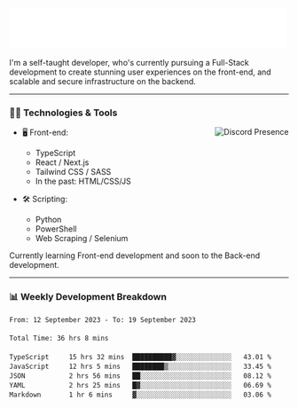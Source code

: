 <img src="assets/wave.svg" alt=":wave:" />

I'm a self-taught developer, who's currently pursuing a Full-Stack development to create stunning user experiences on the front-end, and scalable and secure infrastructure on the backend.

---

### 🧑‍💻 Technologies & Tools

<a href="https://discord.com/users/414304208649453568" target="_blank" rel="nofollow">
   <img src="https://lanyard-profile-readme.vercel.app/api/414304208649453568?idleMessage=Probably%20doing%20something%20else..." alt="Discord Presence" align="right">
</a>

- 🖥️ Front-end:

  - TypeScript
  - React / Next.js
  - Tailwind CSS / SASS
  - In the past: HTML/CSS/JS

- 🛠 Scripting:

  - Python
  - PowerShell
  - Web Scraping / Selenium

Currently learning Front-end development and soon to the Back-end development.

---

### 📊 Weekly Development Breakdown

<!-- ![ccrsxx's GitHub Stats](https://github-readme-stats.vercel.app/api?username=ccrsxx&count_private=true&theme=tokyonight) -->
<!-- ![ccrsxx's Top Langs](https://github-readme-stats.vercel.app/api/top-langs/?username=ccrsxx&hide=lua,java,html&theme=tokyonight) -->

<!--START_SECTION:waka-->

```txt
From: 12 September 2023 - To: 19 September 2023

Total Time: 36 hrs 8 mins

TypeScript     15 hrs 32 mins  ██████████▓░░░░░░░░░░░░░░   43.01 %
JavaScript     12 hrs 5 mins   ████████▒░░░░░░░░░░░░░░░░   33.45 %
JSON           2 hrs 56 mins   ██░░░░░░░░░░░░░░░░░░░░░░░   08.12 %
YAML           2 hrs 25 mins   █▓░░░░░░░░░░░░░░░░░░░░░░░   06.69 %
Markdown       1 hr 6 mins     ▓░░░░░░░░░░░░░░░░░░░░░░░░   03.06 %
```

<!--END_SECTION:waka-->
